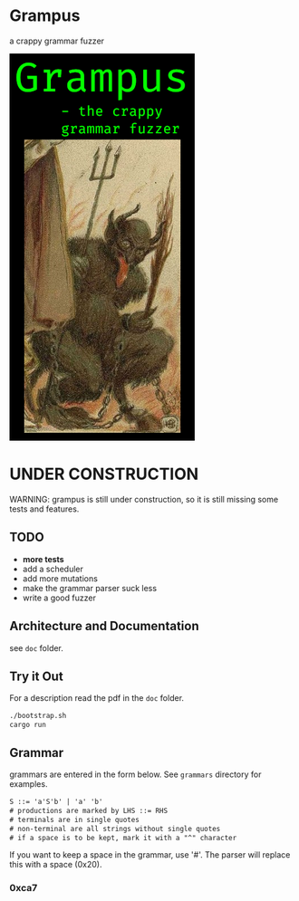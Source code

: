 # Grampus
a crappy grammar fuzzer

![Grampus](doc/grampus.png)

# UNDER CONSTRUCTION
WARNING: grampus is still under construction, so it is still missing some tests and features.

## TODO 

- **more tests**
- add a scheduler
- add more mutations
- make the grammar parser suck less
- write a good fuzzer

## Architecture and Documentation

see `doc` folder.

## Try it Out

For a description read the pdf in the `doc` folder.

```
./bootstrap.sh
cargo run
```

## Grammar 

grammars are entered in the form below. 
See `grammars` directory for examples.

```
S ::= 'a'S'b' | 'a' 'b'
# productions are marked by LHS ::= RHS 
# terminals are in single quotes
# non-terminal are all strings without single quotes
# if a space is to be kept, mark it with a "^" character
```
If you want to keep a space in the grammar, use '#'. The parser
will replace this with a space (0x20).

### 0xca7
